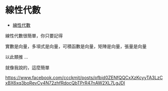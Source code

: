 # 線性代數

* [線性代數](https://zh.wikipedia.org/zh-tw/%E7%BA%BF%E6%80%A7%E4%BB%A3%E6%95%B0)

線性代數很簡單，你只要記得

實數是向量，多項式是向量，可積函數是向量，矩陣是向量，張量是向量

以此類推 ...

就像我說的，這麼簡單


https://www.facebook.com/ccckmit/posts/pfbid0ZENfQQCxXzKcyyTA3LzCxBX6xq3boRevCy4N72zhfRdocQbTPrR47nAW2XL7LgJDl